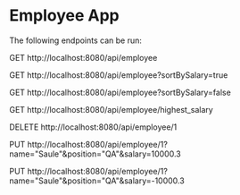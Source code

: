 # Employee App

The following endpoints can be run:

GET http://localhost:8080/api/employee

GET http://localhost:8080/api/employee?sortBySalary=true

GET http://localhost:8080/api/employee?sortBySalary=false

GET http://localhost:8080/api/employee/highest_salary

DELETE http://localhost:8080/api/employee/1

PUT http://localhost:8080/api/employee/1?name="Saule"&position="QA"&salary=10000.3

PUT http://localhost:8080/api/employee/1?name="Saule"&position="QA"&salary=-10000.3
